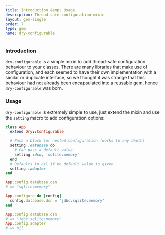 ```yaml
---
title: Introduction &amp; Usage
description: Thread-safe configuration mixin
layout: gem-single
order: 7
type: gem
name: dry-configurable
---
```


### Introduction

`dry-configurable` is a simple mixin to add thread-safe configuration behaviour to your classes. There are many libraries that make use of configuration, and each seemed to have their own implementation with a similar or duplicate interface, so we thought it was strange that this behaviour had not already been encapsulated into a reusable gem, hence `dry-configurable` was born.

### Usage

`dry-configurable` is extremely simple to use, just extend the mixin and use the `setting` macro to add configuration options:

```ruby
class App
  extend Dry::Configurable

  # Pass a block for nested configuration (works to any depth)
  setting :database do
    # Can pass a default value
    setting :dsn, 'sqlite:memory'
  end
  # Defaults to nil if no default value is given
  setting :adapter
end

App.config.database.dsn
# => "sqlite:memory"

App.configure do |config|
  config.database.dsn = 'jdbc:sqlite:memory'
end

App.config.database.dsn
# => "jdbc:sqlite:memory"
App.config.adapter
# => nil
```
